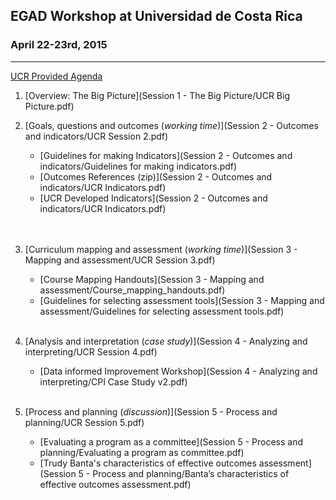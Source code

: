 ## EGAD Workshop at Universidad de Costa Rica
### April 22-23rd, 2015

---

[UCR Provided Agenda](Agenda.pdf)

1.  [Overview: The Big Picture](Session 1 - The Big Picture/UCR Big Picture.pdf)

2.  [Goals, questions and outcomes (*working time*)](Session 2 - Outcomes and indicators/UCR Session 2.pdf)
 	  *   [Guidelines for making Indicators](Session 2 - Outcomes and indicators/Guidelines for making indicators.pdf)
    *  [Outcomes References (zip)](Session 2 - Outcomes and indicators/UCR Indicators.pdf)  
    *   [UCR Developed Indicators](Session 2 - Outcomes and indicators/UCR Indicators.pdf)  
     <br><br>
3.  [Curriculum mapping and assessment (*working time*)](Session 3 - Mapping and assessment/UCR Session 3.pdf)

    *   [Course Mapping Handouts](Session 3 - Mapping and assessment/Course_mapping_handouts.pdf)
    *   [Guidelines for selecting assessment tools](Session 3 - Mapping and assessment/Guidelines for selecting assessment tools.pdf)
    <br><br>
4. [Analysis and interpretation (*case study*)](Session 4 - Analyzing and interpreting/UCR Session 4.pdf)

    * [Data informed Improvement Workshop](Session 4 - Analyzing and interpreting/CPI Case Study v2.pdf)
    <br><br>
5.  [Process and planning (*discussion*)](Session 5 - Process and planning/UCR Session 5.pdf)

    *   [Evaluating a program as a committee](Session 5 - Process and planning/Evaluating a program as committee.pdf)
    *   [Trudy Banta's characteristics of effective outcomes assessment](Session 5 - Process and planning/Banta’s characteristics of effective outcomes assessment.pdf)
